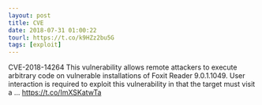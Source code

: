 ```yaml
---
layout: post
title: CVE
date: 2018-07-31 01:00:22
tourl: https://t.co/k9HZz2bu5G
tags: [exploit]
---
```

CVE-2018-14264 This vulnerability allows remote attackers to execute arbitrary code on vulnerable installations of Foxit Reader 9.0.1.1049. User interaction is required to exploit this vulnerability in that the target must visit a ... https://t.co/ImXSKatwTa
